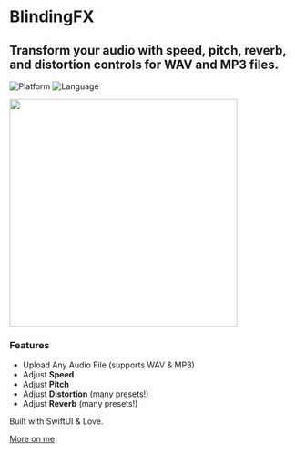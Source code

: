 # BlindingFX 
## Transform your audio with speed, pitch, reverb, and distortion controls for WAV and MP3 files. 
<p align="left">
  <img alt="Platform" src="https://img.shields.io/badge/iOS-38761d?style=for-the-badge&style=plastic"/>
  <img alt="Language" src="https://img.shields.io/badge/Swift-f75c25?style=for-the-badge&logo=swift&logoColor=white&style=plastic"/>
</p>
<p class="images" float="left">
<!--   <img src="https://user-images.githubusercontent.com/25287442/232798405-589fc3cd-7152-4558-8f35-527b649f9cc7.png" alt="" width="400"/>
  <img src="https://user-images.githubusercontent.com/25287442/232798422-c8ea7ab8-0ef5-4b12-b34f-e99ab3d5d730.png" alt="" width="400"/> -->
    <img src="https://github.com/soleribbon/BlindingFX/assets/25287442/e630304a-76a5-43db-b4e8-f5209f50be8b" alt="" width="400"/>

</p>


### Features ###
- Upload Any Audio File (supports WAV & MP3)
- Adjust **Speed**
- Adjust **Pitch**
- Adjust **Distortion** (many presets!)
- Adjust **Reverb** (many presets!)



Built with SwiftUI & Love. 

[More on me](https://raviheyne.com "More on me")
